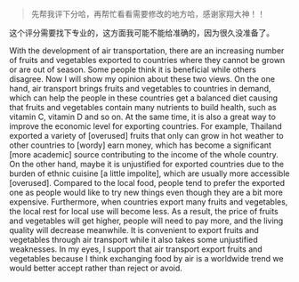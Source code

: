 > 先帮我评下分哈，再帮忙看看需要修改的地方哈，感谢家翔大神！！

这个评分需要找下专业的，这方面我可能不能给准确的，因为很久没准备了。

With the development of air transportation, there are an increasing number of fruits and vegetables exported to countries where they cannot be grown or are out of season. Some people think it is beneficial while others disagree. Now I will show my opinion about these two views.
On the one hand, air transport brings fruits and vegetables to countries in demand, which can help the people in these countries get a balanced diet causing that fruits and vegetables contain many nutrients to build health, such as vitamin C, vitamin D and so on. At the same time, it is also a great way to improve the economic level for exporting countries. For example, Thailand exported a variety of  [overused] fruits that only can grow in hot weather to other countries to [wordy] earn money, which has become a significant [more academic] source contributing to the income of the whole country.
On the other hand, maybe it is unjustified for exported countries due to the burden of ethnic cuisine [a little impolite], which are usually more accessible [overused]. Compared to the local food, people tend to prefer the exported one as people would like to try new things even though they are a bit more expensive. Furthermore, when countries export many fruits and vegetables, the local rest for local use will become less. As a result, the price of fruits and vegetables will get higher, people will need to pay more, and the living quality will decrease meanwhile.
It is convenient to export fruits and vegetables through air transport while it also takes some unjustified weaknesses. In my eyes, I support that air transport export fruits and vegetables because I think exchanging food by air is a worldwide trend we would better accept rather than reject or avoid.
